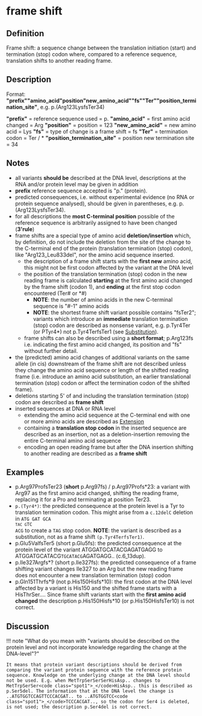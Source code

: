 # frame shift

## Definition

Frame shift: a sequence change between the translation initiation (start) and termination (stop) codon where, compared to a reference sequence, translation shifts to another reading frame.

## Description

Format: **"prefix""amino_acid"position"new_amino_acid""fs""Ter""position_termination_site"**, e.g. p.(Arg123LysfsTer34)

**"prefix"** = reference sequence used = p. **"amino_acid"** = first amino acid changed = Arg **"position"** = position = 123 **"new_amino_acid"** = new amino acid = Lys **"fs"** = type of change is a frame shift = fs **"Ter"** = termination codon = Ter / \* **"position_termination_site"** = position new termination site = 34

## Notes

- all variants **should be** described at the DNA level, descriptions at the RNA and/or protein level may be given in addition
- **prefix** reference sequence accepted is "p." (protein).
- predicted consequences, i.e. without experimental evidence (no RNA or protein sequence analysed), should be given in parentheses, e.g. p.(Arg123LysfsTer34).
- for all descriptions the **most C-terminal position** possible of the reference sequence is arbitrarily assigned to have been changed (**3'rule**)
- frame shifts are a special type of amino acid **deletion/insertion** which, by definition, do not include the deletion from the site of the change to the C-terminal end of the protein (translation termination (stop) codon), like "Arg123_Leu833del", nor the amino acid sequence inserted.
  - the description of a frame shift starts with the **first new** amino acid, this might not be first codon affected by the variant at the DNA level
  - the position of the translation termination (stop) codon in the new reading frame is calculated **starting** at the first amino acid changed by the frame shift (codon 1), and **ending** at the first stop codon encountered (Ter# or \*#)
    - **NOTE**: the number of amino acids in the new C-terminal sequence is "#-1" amino acids
    - **NOTE**: the shortest frame shift variant possible contains "fsTer2"; variants which introduce an **immediate** translation termination (stop) codon are described as nonsense variant, e.g. p.Tyr4Ter (or PTyr4\*) not p.Tyr4TerfsTer1 (see [Substitution](../substitution/)).
  - frame shifts can also be described using a **short format**; p.Arg123fs i.e. indicating the first amino acid changed, its position and "fs" without further detail.
- the (predicted) amino acid changes of additional variants on the same allele (in cis) downstream of the frame shift are not described unless they change the amino acid sequence or length of the shifted reading frame (i.e. introduce an amino acid substitution, an earlier translational termination (stop) codon or affect the termination codon of the shifted frame).
- deletions starting 5' of and including the translation termination (stop) codon are described as **frame shift**
- inserted sequences at DNA or RNA level
  - extending the amino acid sequence at the C-terminal end with one or more amino acids are described as [Extension](../extension/)
  - containing a **translation stop codon** in the inserted sequence are described as an insertion, not as a deletion-insertion removing the entire C-terminal amino acid sequence
  - encoding an open reading frame but after the DNA insertion shifting to another reading are described as a **frame shift**

## Examples

- p.Arg97ProfsTer23 (**short** p.Arg97fs) / p.Arg97Profs\*23: a variant with Arg97 as the first amino acid changed, shifting the reading frame, replacing it for a Pro and terminating at position Ter23.
- `p.(Tyr4*)`: the predicted consequence at the protein level is a Tyr to translation termination codon. This might arise from a `c.12delC` deletion in <code>ATG GAT GCA <code class="stop">TA</code><code
    class="del">C</code><code> </code><code class="stop">G</code>TC ACG</code> to create a <code class="stop">TAG</code> stop codon. **NOTE**: the variant is described as a substitution, not as a frame shift `(p.Tyr4TerfsTer1)`.
- p.Glu5ValfsTer5 (short p.Glu5fs): the predicted consequence at the protein level of the variant ATGGATGCATACGAGATGAGG to ATGGATGCATACG<code class="spot1">TGCATACG</code>AGATGAGG.. (c.6_13dup).
- p.Ile327Argfs\*? (short p.Ile327fs): the predicted consequence of a frame shifting variant changes Ile327 to an Arg but the new reading frame does not encounter a new translation termination (stop) codon
- p.Gln151Thrfs\*9 (not p.His150Hisfs\*10): the first codon at the DNA level affected by a variant is His150 and the shifted frame starts with a HisThrSer.... Since frame shift variants start with the **first amino acid changed** the description p.His150Hisfs\*10 (or p.His150HisfsTer10) is not correct.

## Discussion

!!! note "<a id="protonly"></a>What do you mean with "variants should be described on the protein level and not incorporate knowledge regarding the change at the DNA-level"?"

    It means that protein variant descriptions should be derived from comparing the variant protein sequence with the reference protein sequence. Knowledge on the underlying change at the DNA level should not be used. E.g. when MetTrpSerSerSerHisAsp.. changes to MetTrpSerSer<code class="spot1">_</code>HisAsp.. this is described as p.Ser5del. The information that at the DNA level the change is ..ATGTGGTCCAGTTCCCACGAT.. to ..ATGTGGTCC<code class="spot1">_</code>TCCCACGAT.., so the codon for Ser4 is deleted, is not used; the description p.Ser4del is not correct.
